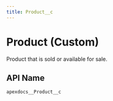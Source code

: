 ```yaml
---
title: Product__c
---
```


# Product (Custom)

Product that is sold or available for sale.

## API Name
`apexdocs__Product__c`